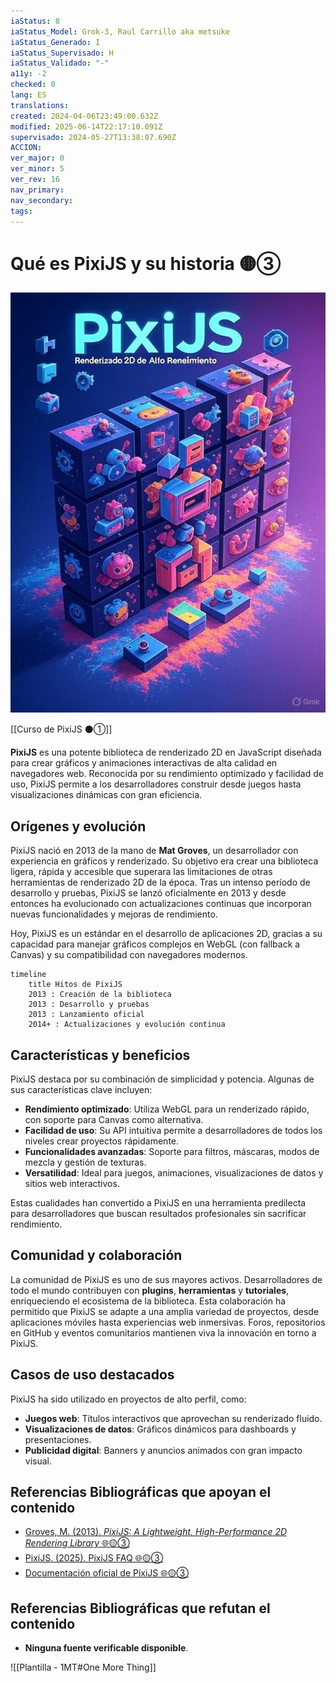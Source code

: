 ```yaml
---
iaStatus: 8
iaStatus_Model: Grok-3, Raul Carrillo aka metsuke
iaStatus_Generado: I
iaStatus_Supervisado: H
iaStatus_Validado: "-"
a11y: -2
checked: 0
lang: ES
translations: 
created: 2024-04-06T23:49:00.632Z
modified: 2025-06-14T22:17:10.091Z
supervisado: 2024-05-27T13:38:07.690Z
ACCION: 
ver_major: 0
ver_minor: 5
ver_rev: 16
nav_primary: 
nav_secondary: 
tags:
---
```

# Qué es PixiJS y su historia 🟡③

![Representacion de que es PixiJS en formato portada de revista](PublicBrain/_resources/c0423efc475581271e6cf545bffe5da1_MD5.jpg)

[[Curso de PixiJS ⚫①]]

**PixiJS** es una potente biblioteca de renderizado 2D en JavaScript diseñada para crear gráficos y animaciones interactivas de alta calidad en navegadores web. Reconocida por su rendimiento optimizado y facilidad de uso, PixiJS permite a los desarrolladores construir desde juegos hasta visualizaciones dinámicas con gran eficiencia.

## Orígenes y evolución

PixiJS nació en 2013 de la mano de **Mat Groves**, un desarrollador con experiencia en gráficos y renderizado. Su objetivo era crear una biblioteca ligera, rápida y accesible que superara las limitaciones de otras herramientas de renderizado 2D de la época. Tras un intenso período de desarrollo y pruebas, PixiJS se lanzó oficialmente en 2013 y desde entonces ha evolucionado con actualizaciones continuas que incorporan nuevas funcionalidades y mejoras de rendimiento.

Hoy, PixiJS es un estándar en el desarrollo de aplicaciones 2D, gracias a su capacidad para manejar gráficos complejos en WebGL (con fallback a Canvas) y su compatibilidad con navegadores modernos.

```mermaid
timeline
    title Hitos de PixiJS
    2013 : Creación de la biblioteca
    2013 : Desarrollo y pruebas
    2013 : Lanzamiento oficial
    2014+ : Actualizaciones y evolución continua
```

## Características y beneficios

PixiJS destaca por su combinación de simplicidad y potencia. Algunas de sus características clave incluyen:

- **Rendimiento optimizado**: Utiliza WebGL para un renderizado rápido, con soporte para Canvas como alternativa.
- **Facilidad de uso**: Su API intuitiva permite a desarrolladores de todos los niveles crear proyectos rápidamente.
- **Funcionalidades avanzadas**: Soporte para filtros, máscaras, modos de mezcla y gestión de texturas.
- **Versatilidad**: Ideal para juegos, animaciones, visualizaciones de datos y sitios web interactivos.

Estas cualidades han convertido a PixiJS en una herramienta predilecta para desarrolladores que buscan resultados profesionales sin sacrificar rendimiento.

## Comunidad y colaboración

La comunidad de PixiJS es uno de sus mayores activos. Desarrolladores de todo el mundo contribuyen con **plugins**, **herramientas** y **tutoriales**, enriqueciendo el ecosistema de la biblioteca. Esta colaboración ha permitido que PixiJS se adapte a una amplia variedad de proyectos, desde aplicaciones móviles hasta experiencias web inmersivas. Foros, repositorios en GitHub y eventos comunitarios mantienen viva la innovación en torno a PixiJS.

## Casos de uso destacados

PixiJS ha sido utilizado en proyectos de alto perfil, como:

- **Juegos web**: Títulos interactivos que aprovechan su renderizado fluido.
- **Visualizaciones de datos**: Gráficos dinámicos para dashboards y presentaciones.
- **Publicidad digital**: Banners y anuncios animados con gran impacto visual.

## Referencias Bibliográficas que apoyan el contenido

- [Groves, M. (2013). *PixiJS: A Lightweight, High-Performance 2D Rendering Library* 🌐🟡③](https://pixijs.com/blog)
- [PixiJS. (2025). PixiJS FAQ 🌐🟡③](https://pixijs.com/8.x/faq)
- [Documentación oficial de PixiJS 🌐🟡③](https://pixijs.download/release/docs/index.html)

## Referencias Bibliográficas que refutan el contenido

- **Ninguna fuente verificable disponible**.  

![[Plantilla - 1MT#One More Thing]]